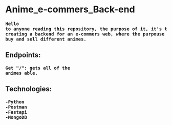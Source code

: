 # Anime_e-commers_Back-end
#### <pre>Hello to anyone reading this repository, the purpose of it, it's to practice creating a backend for an e-commers web, where the purpouse would be to buy and sell different animes.</pre>
## Endpoints:
#### <pre>Get "/": gets all of the animes able.</pre>
## Technologies:
#### <pre>-Python<br>-Postman<br>-Fastapi<br>-MongoDB</pre>
